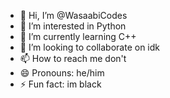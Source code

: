 - 👋 Hi, I’m @WasaabiCodes
- 👀 I’m interested in Python
- 🌱 I’m currently learning C++
- 💞️ I’m looking to collaborate on idk
- 📫 How to reach me don't
- 😄 Pronouns: he/him
- ⚡ Fun fact: im black

<!---
WasaabiCodes/WasaabiCodes is a ✨ special ✨ repository because its `README.md` (this file) appears on your GitHub profile.
You can click the Preview link to take a look at your changes.
--->
